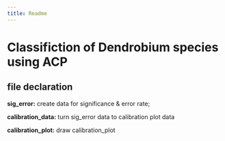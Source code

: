 ```yaml
---
title: Readme
---
```


# Classifiction of Dendrobium species using ACP

## file declaration

**sig_error:** create data for significance & error rate;

**calibration_data:** turn sig_error data to calibration plot data

**calibration_plot:** draw calibration_plot

